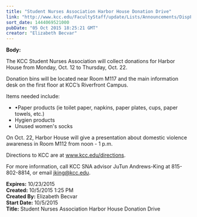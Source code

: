 ```yaml
---
title: "Student Nurses Association Harbor House Donation Drive"
link: "http://www.kcc.edu/FacultyStaff/update/Lists/Announcements/DispForm.aspx?ID=2042"
sort_date: 1444069521000
pubDate: "05 Oct 2015 18:25:21 GMT"
creator: "Elizabeth Becvar"
---
```


<div><b>Body:</b> <div class="ExternalClassAA255D69A33A4B8688B4965EA8FDC10D"><p class="ExternalClassC59FA299CA83417DA7F49D9A8E338E44">​The KCC Student Nurses Association will collect donations for Harbor House from Monday, Oct. 12 to Thursday, Oct. 22. </p>
<p class="ExternalClassC59FA299CA83417DA7F49D9A8E338E44">Donation bins will be located near Room M117 and the main information desk on the first floor at KCC’s Riverfront Campus.</p>
<p class="ExternalClassC59FA299CA83417DA7F49D9A8E338E44">Items needed include: </p>
<ul><li><div class="ExternalClassC59FA299CA83417DA7F49D9A8E338E44">•Paper products (ie toilet paper, napkins, paper plates, cups, paper towels, etc.)</div></li>
<li><div class="ExternalClassC59FA299CA83417DA7F49D9A8E338E44">Hygien products</div></li>
<li><div class="ExternalClassC59FA299CA83417DA7F49D9A8E338E44">Unused women's socks </div></li></ul>
<p class="ExternalClassC59FA299CA83417DA7F49D9A8E338E44">On Oct. 22, Harbor House will give a presentation about domestic violence awareness in Room M112 from noon - 1 p.m.</p>
<p class="ExternalClassC59FA299CA83417DA7F49D9A8E338E44">Directions to KCC are at <a href="/directions">www.kcc.edu/directions</a>.</p>
<p class="ExternalClassC59FA299CA83417DA7F49D9A8E338E44">For more information, call KCC SNA advisor JuTun Andrews-King at 815-802-8814, or email <a href="mailto:jking@kcc.edu">jking@kcc.edu</a>.</p></div></div>
<div><b>Expires:</b> 10/23/2015</div>
<div><b>Created:</b> 10/5/2015 1:25 PM</div>
<div><b>Created By:</b> Elizabeth Becvar</div>
<div><b>Start Date:</b> 10/5/2015</div>
<div><b>Title:</b> Student Nurses Association Harbor House Donation Drive</div>
